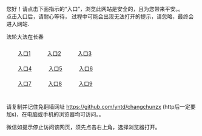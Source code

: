 您好！请点击下面指示的“入口”，浏览此网站是安全的，且为您带来平安。。 <br/>
点击入口后，请耐心等待， 过程中可能会出现无法打开的提示，请忽略，最终会进入网站. </br>

法轮大法在长春<br/>
<div style="padding:10px"><a style="margin:20px" target="_blank" href="https://d265900x7ju3pg.cloudfront.net/2Qpsp?fvdqnscf" id="ccLink1" rel="nofollow">入口1</a> <a target="_blank" style="margin:20px" href="https://d137bawuk2dax2.cloudfront.net/2Qpsp?sckqyeo" id="ccLink2" rel="nofollow">入口2</a> <a style="margin:20px" target="_blank" href="https://d1zfuwgt0ula94.cloudfront.net/2Qpsp?wyqun" id="ccLink3" rel="nofollow">入口3</a></div>

<div style="padding:10px" ><a style="margin:20px" target="_blank" href="https://d265900x7ju3pg.cloudfront.net/2Qpsp?fvdqnscf" id="ccLink4" rel="nofollow">入口4</a> <a style="margin:20px" href="https://d137bawuk2dax2.cloudfront.net/2Qpsp?sckqyeo" target="_blank" id="ccLink5" rel="nofollow">入口5</a> <a style="margin:20px" href="https://d1zfuwgt0ula94.cloudfront.net/2Qpsp?wyqun" target="_blank" id="ccLink6" rel="nofollow">入口6</a></div>

<div style="padding:10px"><a style="margin:20px" target="_blank" href="https://d265900x7ju3pg.cloudfront.net/2Qpsp?fvdqnscf" id="ccLink7" rel="nofollow">入口7</a> <a style="margin:20px" href="https://d137bawuk2dax2.cloudfront.net/2Qpsp?sckqyeo" target="_blank" id="ccLink8" rel="nofollow">入口8</a> <a style="margin:20px" target="_blank" href="https://d1zfuwgt0ula94.cloudfront.net/2Qpsp?wyqun" id="ccLink9" rel="nofollow">入口9</a></div>

<br/>



请复制并记住免翻墙网址 https://github.com/yntd/changchunzx (http后一定要加s)，在电脑或手机的浏览器均可访问。。<br/>

微信如提示停止访问该网页，须先点击右上角，选择浏览器打开。
